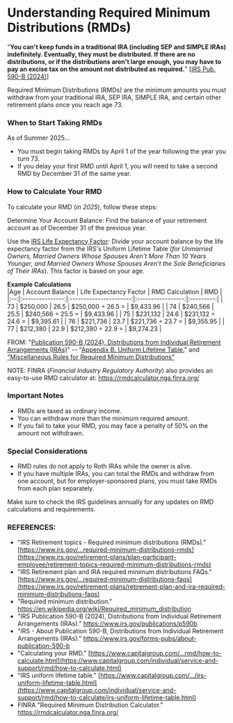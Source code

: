 # Understanding Required Minimum Distributions (RMDs)  

"**You can't keep funds in a traditional IRA (including SEP and SIMPLE IRAs) indefinitely.  Eventually, they must be distributed. If there are no distributions, or if the distributions aren't large enough, you may have to pay an excise tax on the amount not distributed as required.**" [[IRS Pub. 590-B (2024)](https://www.irs.gov/publications/p590b#en_US_2024_publink100090420)]  

Required Minimum Distributions (RMDs) are the minimum amounts you must withdraw from your traditional IRA, SEP IRA, SIMPLE IRA, and certain other retirement plans once you reach age 73.  

### When to Start Taking RMDs  

As of Summer 2025...  
* You must begin taking RMDs by April 1 of the year following the year you turn 73.  
* If you delay your first RMD until April 1, you will need to take a second RMD by December 31 of the same year.  

### How to Calculate Your RMD  

To calculate your RMD (*in 2025*), follow these steps:  

Determine Your Account Balance: Find the balance of your retirement account as of December 31 of the previous year.  

Use the [IRS Life Expectancy Factor](https://www.irs.gov/publications/p590b#en_US_2024_publink100090068): Divide your account balance by the life expectancy factor from the IRS's Uniform Lifetime Table (*for Unmarried Owners, Married Owners Whose Spouses Aren't More Than 10 Years Younger, and Married Owners Whose Spouses Aren't the Sole Beneficiaries of Their IRAs*). This factor is based on your age.  

**Example Calculations**  
|Age | Account Balance | Life Expectancy Factor |  RMD Calculation  |    RMD    |
|:--:|:---------------:|:----------------------:|:-----------------:|:---------:|
| 73 |    $250,000     |          26.5          | $250,000 ÷ 26.5 = | $9,433.96 |
| 74 |    $240,566     |          25.5          | $240,566 ÷ 25.5 = | $9,433.96 |
| 75 |    $231,132     |          24.6          | $231,132 ÷ 24.6 = | $9,395.61 |
| 76 |    $221,736     |          23.7          | $221,736 ÷ 23.7 = | $9,355.95 |
| 77 |    $212,380     |          22.9          | $212,380 ÷ 22.9 = | $9,274.23 |

FROM: "[Publication 590-B (2024), Distributions from Individual Retirement Arrangements (IRAs)](https://www.irs.gov/publications/p590b)" -- "[Appendix B. Uniform Lifetime Table.](https://www.irs.gov/publications/p590b#en_US_2024_publink100090310)" and ["Miscellaneous Rules for Required Minimum Distributions"](https://www.irs.gov/publications/p590b#en_US_2024_publink100090430)  

NOTE: FINRA (*Financial Industry Regulatory Authority*) also provides an easy-to-use RMD calculator at: https://rmdcalculator.nga.finra.org/  

### Important Notes  

* RMDs are taxed as ordinary income.  
* You can withdraw more than the minimum required amount.  
* If you fail to take your RMD, you may face a penalty of 50% on the amount not withdrawn.  

### Special Considerations  

* RMD rules do not apply to Roth IRAs while the owner is alive.  
* If you have multiple IRAs, you can total the RMDs and withdraw from one account, but for employer-sponsored plans, you must take RMDs from each plan separately.  

Make sure to check the IRS guidelines annually for any updates on RMD calculations and requirements.  

### REFERENCES:  

* "IRS Retirement topics - Required minimum distributions (RMDs)." [https://www.irs.gov/...required-minimum-distributions-rmds](https://www.irs.gov/retirement-plans/plan-participant-employee/retirement-topics-required-minimum-distributions-rmds)  
* "IRS Retirement plan and IRA required minimum distributions FAQs." [https://www.irs.gov/...required-minimum-distributions-faqs](https://www.irs.gov/retirement-plans/retirement-plan-and-ira-required-minimum-distributions-faqs)  
* "Required minimum distribution." https://en.wikipedia.org/wiki/Required_minimum_distribution  
* "IRS Publication 590-B (2024), Distributions from Individual Retirement Arrangements (IRAs)." https://www.irs.gov/publications/p590b  
* "IRS - About Publication 590-B, Distributions from Individual Retirement Arrangements (IRAs)." https://www.irs.gov/forms-pubs/about-publication-590-b  
* "Calculating your RMD." [https://www.capitalgroup.com/...rmd/how-to-calculate.html](https://www.capitalgroup.com/individual/service-and-support/rmd/how-to-calculate.html)  
* "IRS uniform lifetime table." [https://www.capitalgroup.com/.../irs-uniform-lifetime-table.html](https://www.capitalgroup.com/individual/service-and-support/rmd/how-to-calculate/irs-uniform-lifetime-table.html)  
* FINRA "Required Minimum Distribution Calculator." https://rmdcalculator.nga.finra.org/  
